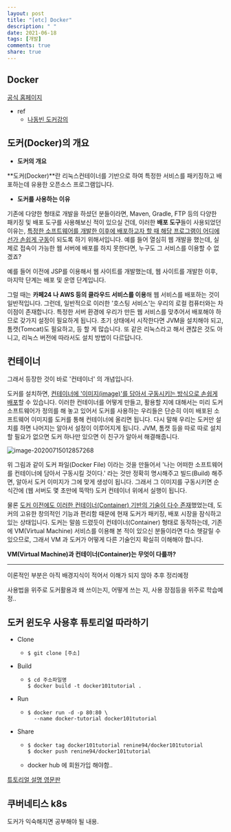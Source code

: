 ```yaml
---
layout: post
title: "[etc] Docker"
description: " "
date: 2021-06-18
tags: [개발]
comments: true
share: true
---
```



## Docker

[공식 홈페이지](https://www.docker.com/)

- ref
  - [나동빈 도커강의](https://ndb796.tistory.com/90?category=1009977)



## 도커(Docker)의 개요

- **도커의 개요**

**도커(Docker)**란 리눅스컨테이너를 기반으로 하여 특정한 서비스를 패키징하고 배포하는데
유용한 오픈소스 프로그램입니다.



- **도커를 사용하는 이유**

기존에 다양한 형태로 개발을 하셨던 분들이라면, Maven, Gradle, FTP 등의 다양한
패키징 및 배포 도구를 사용해보신 적이 있으실 건데, 이러한 **배포 도구**들이 사용되었던 이유는,
<u>특정한 소프트웨어를 개발한 이후에 배포하고자 할 때 해당 프로그램이 어디에선가 손쉽게 구동</u>이 되도록 
하기 위해서입니다. 예를 들어 열심히 웹 개발을 했는데, 실제로 접속이 가능한 웹 서버에 배포를 하지 못한다면,
누구도 그 서비스를 이용할 수 없겠죠?



예를 들어 이전에 JSP를 이용해서 웹 사이트를 개발했는데, 웹 사이트를 개발한 이후,
마지막 단계는 배포 및 운영 단계입니다.

그럴 때는 **카페24 나 AWS 등의 클라우드 서비스를 이용**해 웹 서비스를 배포하는 것이 일반적입니다.
그런데, 일반적으로 이러한 '호스팅 서비스'는 우리의 로컬 컴퓨터와는 차이점이 존재합니다.
특정한 서버 환경에 우리가 만든 웹 서비스를 맞추어서 배포해야 하므로 갖가지 설정이 필요하게 됩니다.
초기 상태에서 시작한다면 JVM을 설치해야 되고, 톰캣(Tomcat)도 필요하고, 등 할 게 많습니다.
또 같은 리눅스라고 해서 괜찮은 것도 아니고, 리눅스 버전에 따라서도 설치 방법이 다르답니다.





## 컨테이너

그래서 등장한 것이 바로 '컨테이너' 의 개념입니다.

도커를 설치하면, <u>컨테이너에 '이미지(image)'를 담아서 구동시키는 방식으로 손쉽게 배포</u>할 수 있습니다.
이러한 컨테이너를 어떻게 만들고, 활용할 지에 대해서는 미리 도커 소프트웨어가 정의를 해 놓고 있어서
도커를 사용하는 우리들은 단순히 이미 배포된 소프트웨어 이미지를 도커를 통해 컨테이너에 올리면 됩니다.
다시 말해 우리는 도커만 설치를 하면 나머지는 알아서 설정이 이루어지게 됩니다.
JVM, 톰캣 등을 따로 따로 설치할 필요가 없으면 도커 하나만 있으면 이 친구가 알아서 해결해줍니다.

![image-20200715012857268](images/image-20200715012857268.png)

위 그림과 같이 도커 파일(Docker File) 이라는 것을 만들어서 '나는 어떠한 소프트웨어를 컨테이너에 담아서 구동시킬 것이다.' 라는 것만 정확히 명시해주고 빌드(Build) 해주면, 알아서 도커 이미지가 그에 맞게 생성이 됩니다.
그래서 그 이미지를 구동시키면 순식간에 (웹 서버도 몇 초만에 뚝딱!) 도커 컨테이너 위에서 실행이 됩니다.



물론 <u>도커 이전에도 이러한 컨테이너(Container) 기반의 기술이 다수 존재</u>했었는데, 
도커의 고유한 창의적인 기능과 편리함 때문에 현재 도커가 패키징, 배포 시장을 잠식하고 있는 상태입니다.
도커는 말씀 드렸듯이 컨테이너(Container) 형태로 동작하는데, 기존에 VM(Virtual Machine) 서비스를 이용해 본 적이 있으신 분들이라면 다소 헷갈릴 수 있으므로, 그래서 VM 과 도커가 어떻게 다른 기술인지 확실히 이해해야 합니다.



**VM(Virtual Machine)과 컨테이너(Container)는 무엇이 다를까?**

___

이론적인 부분은 아직 배경지식이 적어서 이해가 되지 않아 추후 정리예정

사용법을 위주로 도커활용과 왜 쓰이는지, 어떻게 쓰는 지, 사용 장점등을 위주로 학습예정..



## 

## 도커 윈도우 사용후 튜토리얼 따라하기

- Clone

  - ```shell
    $ git clone [주소]
    ```

- Build

  - ```shell
    $ cd 주소파일명
    $ docker build -t docker101tutorial .
    ```

- Run

  - ```shell
    $ docker run -d -p 80:80 \
      --name docker-tutorial docker101tutorial
    ```

- Share

  - ```shell
    $ docker tag docker101tutorial renine94/docker101tutorial
    $ docker push renine94/docker101tutorial
    ```

  - docker hub 에 회원가입 해야함..



[튜토리얼 설명 영문판](http://localhost/tutorial/)



## 쿠버네티스 k8s

도커가 익숙해지면 공부해야 될 내용.

